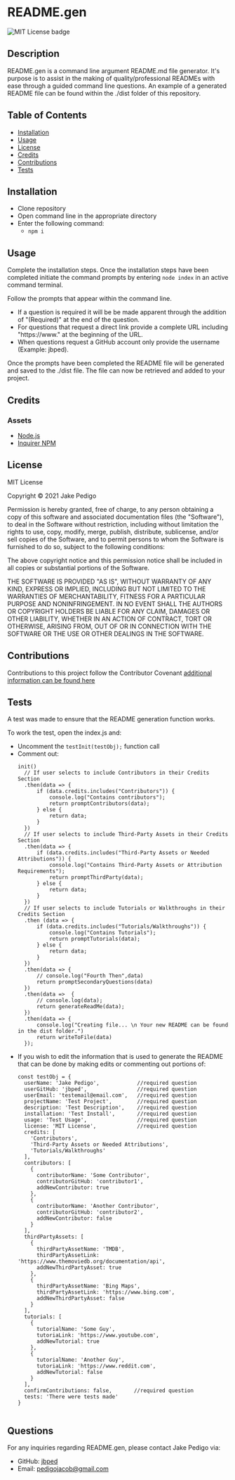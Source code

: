 
# README.gen
![MIT License badge](https://img.shields.io/badge/license-MIT_License-green)
## Description
README.gen is a command line argument README.md file generator. It's purpose is to assist in the making of quality/professional READMEs with ease through a guided command line questions. An example of a generated README file can be found within the ./dist folder of this repository.

## Table of Contents
* [Installation](#installation)
* [Usage](#usage)
* [License](#license)
* [Credits](#credits)
* [Contributions](#contributions)
* [Tests](#tests)

## Installation
- Clone repository
- Open command line in the appropriate directory
- Enter the following command:
  - ```npm i```

## Usage
Complete the installation steps. Once the installation steps have been completed initiate the command prompts by entering ```node index``` in an active command terminal. 

Follow the prompts that appear within the command line. 
- If a question is required it will be be made apparent through the addition of "(Required)" at the end of the question. 
- For questions that request a direct link provide a complete URL including "https://www." at the beginning of the URL. 
- When questions request a GitHub account only provide the username (Example: jbped).

Once the prompts have been completed the README file will be generated and saved to the ./dist file. The file can now be retrieved and added to your project.

## Credits 
### Assets
* [Node.js](https://nodejs.org/en/)
* [Inquirer NPM](https://www.npmjs.com/package/inquirer)

## License

MIT License

Copyright &copy; 2021 Jake Pedigo

Permission is hereby granted, free of charge, to any person obtaining a copy of this software and associated documentation files (the "Software"), to deal in the Software without restriction, including without limitation the rights to use, copy, modify, merge, publish, distribute, sublicense, and/or sell copies of the Software, and to permit persons to whom the Software is furnished to do so, subject to the following conditions:

The above copyright notice and this permission notice shall be included in all copies or substantial portions of the Software.

THE SOFTWARE IS PROVIDED "AS IS", WITHOUT WARRANTY OF ANY KIND, EXPRESS OR IMPLIED, INCLUDING BUT NOT LIMITED TO THE WARRANTIES OF MERCHANTABILITY, FITNESS FOR A PARTICULAR PURPOSE AND NONINFRINGEMENT. IN NO EVENT SHALL THE AUTHORS OR COPYRIGHT HOLDERS BE LIABLE FOR ANY CLAIM, DAMAGES OR OTHER LIABILITY, WHETHER IN AN ACTION OF CONTRACT, TORT OR OTHERWISE, ARISING FROM, OUT OF OR IN CONNECTION WITH THE SOFTWARE OR THE USE OR OTHER DEALINGS IN THE SOFTWARE.

## Contributions
Contributions to this project follow the Contributor Covenant [additional information can be found here](https://www.contributor-covenant.org/)

## Tests
A test was made to ensure that the README generation function works. 

To work the test, open the index.js and:
- Uncomment the ```testInit(testObj);``` function call
- Comment out: 
  ``` 
  init()
    // If user selects to include Contributors in their Credits Section
    .then(data => {
        if (data.credits.includes("Contributors")) {
            console.log("Contains contributors");
            return promptContributors(data);
        } else {
            return data;
        }
    })    
    // If user selects to include Third-Party Assets in their Credits Section
    .then(data => {
        if (data.credits.includes("Third-Party Assets or Needed Attributions")) {
            console.log("Contains Third-Party Assets or Attribution Requirements");
            return promptThirdParty(data);
        } else {
            return data;
        }
    })
    // If user selects to include Tutorials or Walkthroughs in their Credits Section
    .then (data => {
        if (data.credits.includes("Tutorials/Walkthroughs")) {
            console.log("Contains Tutorials");
            return promptTutorials(data);
        } else {
            return data;
        }
    })
    .then(data => {
        // console.log("Fourth Then",data)
        return promptSecondaryQuestions(data)
    })
    .then(data =>  {
        // console.log(data);
        return generateReadMe(data);
    })
    .then(data => {
        console.log("Creating file... \n Your new README can be found in the dist folder.")
        return writeToFile(data)
    });
    ```
- If you wish to edit the information that is used to generate the README that can be done by making edits or commenting out portions of:
  ```
  const testObj = {
    userName: 'Jake Pedigo',            //required question
    userGitHub: 'jbped',                //required question
    userEmail: 'testemail@email.com',   //required question
    projectName: 'Test Project',        //required question
    description: 'Test Description',    //required question
    installation: 'Test Install',       //required question
    usage: 'Test Usage',                //required question
    license: 'MIT License',             //required question
    credits: [
      'Contributors',
      'Third-Party Assets or Needed Attributions',
      'Tutorials/Walkthroughs'
    ],
    contributors: [
      {
        contributorName: 'Some Contributor',
        contributorGitHub: 'contributor1',
        addNewContributor: true
      },
      {
        contributorName: 'Another Contributor',
        contributorGitHub: 'contributor2',
        addNewContributor: false
      }
    ],
    thirdPartyAssets: [
      {
        thirdPartyAssetName: 'TMDB',
        thirdPartyAssetLink: 'https://www.themoviedb.org/documentation/api',
        addNewThirdPartyAsset: true
      },
      {
        thirdPartyAssetName: 'Bing Maps',
        thirdPartyAssetLink: 'https://www.bing.com',
        addNewThirdPartyAsset: false
      }
    ],
    tutorials: [
      {
        tutorialName: 'Some Guy',
        tutoriaLink: 'https://www.youtube.com',
        addNewTutorial: true
      },
      {
        tutorialName: 'Another Guy',
        tutoriaLink: 'https://www.reddit.com',
        addNewTutorial: false
      }
    ],
    confirmContributions: false,       //required question
    tests: 'There were tests made'
  }
        
## Questions
For any inquiries regarding README.gen, please contact Jake Pedigo via:
* GitHub: [jbped](https://github.com/jbped)
* Email: <pedigojacob@gmail.com>
